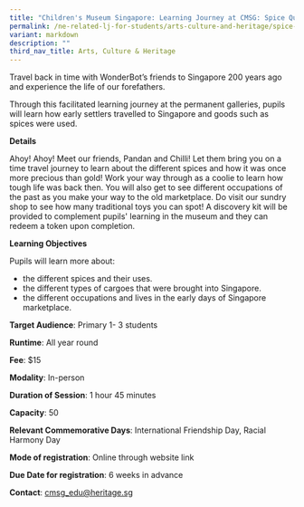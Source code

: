 ```yaml
---
title: "Children's Museum Singapore: Learning Journey at CMSG: Spice Quest"
permalink: /ne-related-lj-for-students/arts-culture-and-heritage/spice-quest/
variant: markdown
description: ""
third_nav_title: Arts, Culture & Heritage
---
```

Travel back in time with WonderBot’s friends to Singapore 200 years ago and experience the life of our forefathers. 

Through this facilitated learning journey at the permanent galleries, pupils will learn how early settlers travelled to Singapore and goods such as spices were used.

**Details**	

Ahoy! Ahoy! Meet our friends, Pandan and Chilli!  Let them bring you on a time travel journey to learn about the different spices and how it was once more precious than gold!  Work your way through as a coolie to learn how tough life was back then. You will also get to see different occupations of the past as you make your way to the old marketplace. Do visit our sundry shop to see how many traditional toys you can spot!  A discovery kit will be provided to complement pupils' learning in the museum and they can redeem a token upon completion.
		
**Learning Objectives**

Pupils will learn more about:  
* the different spices and their uses. 
* the different types of cargoes that were brought into Singapore. 
* the different occupations and lives in the early days of Singapore marketplace.
		
**Target Audience**: Primary 1- 3 students
		
**Runtime**: All year round		
		
**Fee**: $15		
		
**Modality**: In-person
		
**Duration of Session**: 1 hour 45 minutes	
		
**Capacity**: 50		
		
**Relevant Commemorative Days**: International Friendship Day, Racial Harmony Day		

**Mode of registration**: Online through website link	
		
**Due Date for registration**: 6 weeks in advance		
		
**Contact**: [cmsg_edu@heritage.sg](cmsg_edu@heritage.sg)